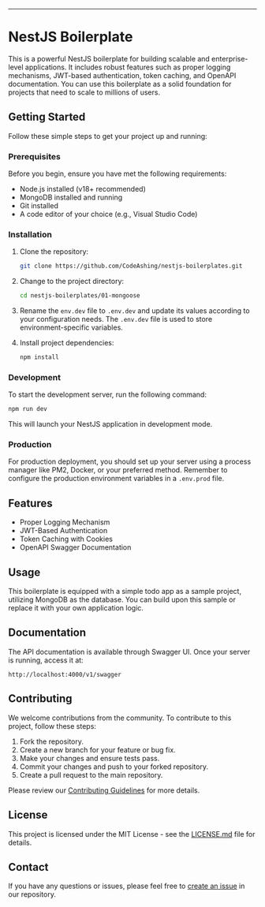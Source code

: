 
---

# NestJS Boilerplate

This is a powerful NestJS boilerplate for building scalable and enterprise-level applications. It includes robust features such as proper logging mechanisms, JWT-based authentication, token caching, and OpenAPI documentation. You can use this boilerplate as a solid foundation for projects that need to scale to millions of users.

## Getting Started

Follow these simple steps to get your project up and running:

### Prerequisites

Before you begin, ensure you have met the following requirements:

- Node.js installed (v18+ recommended)
- MongoDB installed and running
- Git installed
- A code editor of your choice (e.g., Visual Studio Code)

### Installation

1. Clone the repository:

   ```bash
   git clone https://github.com/CodeAshing/nestjs-boilerplates.git
   ```

2. Change to the project directory:

   ```bash
   cd nestjs-boilerplates/01-mongoose
   ```

3. Rename the `env.dev` file to `.env.dev` and update its values according to your configuration needs. The `.env.dev` file is used to store environment-specific variables.

4. Install project dependencies:

   ```bash
   npm install
   ```

### Development

To start the development server, run the following command:

```bash
npm run dev
```

This will launch your NestJS application in development mode.

### Production

For production deployment, you should set up your server using a process manager like PM2, Docker, or your preferred method. Remember to configure the production environment variables in a `.env.prod` file.

## Features

- Proper Logging Mechanism
- JWT-Based Authentication
- Token Caching with Cookies
- OpenAPI Swagger Documentation

## Usage

This boilerplate is equipped with a simple todo app as a sample project, utilizing MongoDB as the database. You can build upon this sample or replace it with your own application logic.

## Documentation

The API documentation is available through Swagger UI. Once your server is running, access it at:

```
http://localhost:4000/v1/swagger
```

## Contributing

We welcome contributions from the community. To contribute to this project, follow these steps:

1. Fork the repository.
2. Create a new branch for your feature or bug fix.
3. Make your changes and ensure tests pass.
4. Commit your changes and push to your forked repository.
5. Create a pull request to the main repository.

Please review our [Contributing Guidelines](../CONTRIBUTING.md) for more details.

## License

This project is licensed under the MIT License - see the [LICENSE.md](../LICENSE.md) file for details.

## Contact

If you have any questions or issues, please feel free to [create an issue](https://github.com/CodeAshing/nestjs-boilerplates/issues) in our repository.
